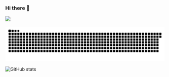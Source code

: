 ### Hi there 👋

![](https://komarev.com/ghpvc/?username=ngbao245&style=for-the-badge&base=1000&color=AE82CE)

![snake gif](https://github.com/ngbao245/ngbao245/blob/output/github-contribution-grid-snake-dark.svg)

![GitHub stats](https://github-readme-stats.vercel.app/api?username=ngbao245&theme=material-palenight&show_icons=true)
